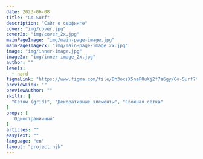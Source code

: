 ```yaml
---
date: 2023-06-08
title: "Go Surf"
description: "Сайт о серфинге"
cover: "img/cover.jpg"
cover2x: "img/cover_2x.jpg"
mainPageImage: "img/main-page-image.jpg"
mainPageImage2x: "img/main-page-image_2x.jpg"
image: "img/inner-image.jpg"
image2x: "img/inner-image_2x.jpg"
author: ""
levels:
  - hard
figmaLink: "https://www.figma.com/file/Dh3oxsX5naFOuXj2f7a6gy/Go-Surf?type=design&node-id=0%3A1&t=YRHfYkRZqlPqcvVJ-1"
previewLink: ""
previewAuthor: ""
skills: [
  "Сетки (grid)", "Декоративные элементы", "Сложная сетка"
]
props: [
  'Одностраничный'
]
articles: ""
easyText: ""
language: "en"
layout: "project.njk"
---
```

